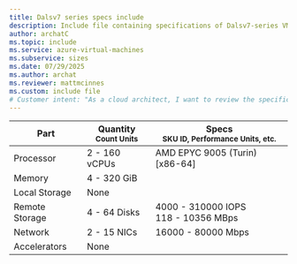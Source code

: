 ```yaml
---
title: Dalsv7 series specs include
description: Include file containing specifications of Dalsv7-series VM sizes.
author: archatC
ms.topic: include
ms.service: azure-virtual-machines
ms.subservice: sizes
ms.date: 07/29/2025
ms.author: archat
ms.reviewer: mattmcinnes
ms.custom: include file
# Customer intent: "As a cloud architect, I want to review the specifications of Dalsv7 series VM sizes, so that I can determine the appropriate configuration for my application workload requirements."
---
```

| Part | Quantity <br><sup>Count Units | Specs <br><sup>SKU ID, Performance Units, etc.  |
|---|---|---|
| Processor      | 2 - 160 vCPUs       | AMD EPYC 9005 (Turin) [x86-64]                               |
| Memory         | 4 - 320 GiB          |                                  |
| Local Storage  | None           |                                |
| Remote Storage | 4 - 64 Disks    | 4000 - 310000 IOPS <br>118 - 10356 MBps   |
| Network        | 2 - 15 NICs          | 16000 - 80000 Mbps                          |
| Accelerators   | None              |                                   |
